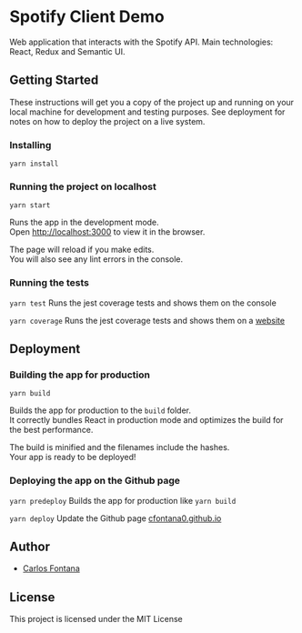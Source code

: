 # Spotify Client Demo

Web application that interacts with the Spotify API. Main technologies: React, Redux and Semantic UI.

## Getting Started
These instructions will get you a copy of the project up and running on your local machine for development and testing purposes. See deployment for notes on how to deploy the project on a live system.

### Installing
`yarn install`


### Running the project on localhost

`yarn start`

Runs the app in the development mode.<br>
Open [http://localhost:3000](http://localhost:3000) to view it in the browser.

The page will reload if you make edits.<br>
You will also see any lint errors in the console.

### Running the tests

`yarn test`
Runs the jest coverage tests and shows them on the console

`yarn coverage`
Runs the jest coverage tests and shows them on a [website](http://localhost:8500/)


## Deployment
### Building the app for production

`yarn build`

Builds the app for production to the `build` folder.<br>
It correctly bundles React in production mode and optimizes the build for the best performance.

The build is minified and the filenames include the hashes.<br>
Your app is ready to be deployed!


### Deploying the app on the Github page

`yarn predeploy`
Builds the app for production like `yarn build`

`yarn deploy`
Update the Github page [cfontana0.github.io](https://cfontana0.github.io/spotify-client/)

## Author
- [Carlos Fontana](https://github.com/cfontana0)

## License
This project is licensed under the MIT License
